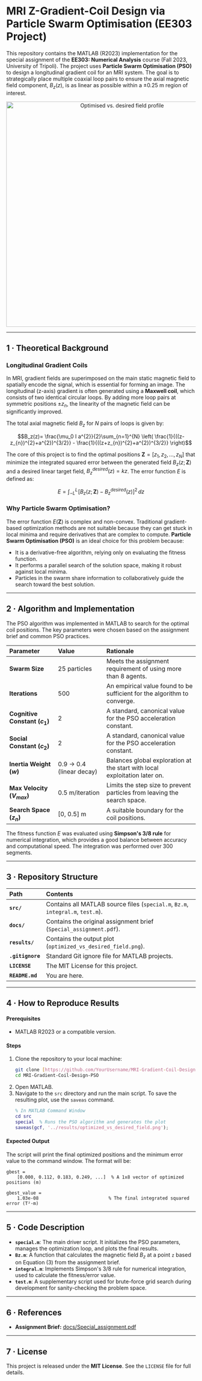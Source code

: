 # MRI Z-Gradient-Coil Design via Particle Swarm Optimisation (EE303 Project)

This repository contains the MATLAB (R2023) implementation for the special assignment of the **EE303: Numerical Analysis** course (Fall 2023, University of Tripoli). The project uses **Particle Swarm Optimisation (PSO)** to design a longitudinal gradient coil for an MRI system. The goal is to strategically place multiple coaxial loop pairs to ensure the axial magnetic field component, $B_z(z)$, is as linear as possible within a ±0.25 m region of interest.

<p align="center">
  <img src="./results/optimized_vs_desired_field.png" width="600" alt="Optimised vs. desired field profile">
</p>

---

## 1 · Theoretical Background

### Longitudinal Gradient Coils

In MRI, gradient fields are superimposed on the main static magnetic field to spatially encode the signal, which is essential for forming an image. The longitudinal (z-axis) gradient is often generated using a **Maxwell coil**, which consists of two identical circular loops. By adding more loop pairs at symmetric positions $\pm z_n$, the linearity of the magnetic field can be significantly improved.

The total axial magnetic field $B_z$ for $N$ pairs of loops is given by:

$$B_z(z)= \frac{\mu_0 I a^{2}}{2}\sum_{n=1}^{N} \left( \frac{1}{((z-z_{n})^{2}+a^{2})^{3/2}} - \frac{1}{((z+z_{n})^{2}+a^{2})^{3/2}} \right)$$

The core of this project is to find the optimal positions $\mathbf{Z} = [z_1, z_2, ..., z_N]$ that minimize the integrated squared error between the generated field $B_z(z; \mathbf{Z})$ and a desired linear target field, $B_z^{desired}(z) = kz$. The error function $E$ is defined as:

$$E=\int_{-L}^{L} \! \left[B_z(z; \mathbf{Z})-B_z^{desired}(z)\right]^{2}\,dz$$

### Why Particle Swarm Optimisation?

The error function $E(\mathbf{Z})$ is complex and non-convex. Traditional gradient-based optimization methods are not suitable because they can get stuck in local minima and require derivatives that are complex to compute. **Particle Swarm Optimisation (PSO)** is an ideal choice for this problem because:
* It is a derivative-free algorithm, relying only on evaluating the fitness function.
* It performs a parallel search of the solution space, making it robust against local minima.
* Particles in the swarm share information to collaboratively guide the search toward the best solution.

---

## 2 · Algorithm and Implementation

The PSO algorithm was implemented in MATLAB to search for the optimal coil positions. The key parameters were chosen based on the assignment brief and common PSO practices.

| Parameter | Value | Rationale |
| :--- | :--- | :--- |
| **Swarm Size** | 25 particles | Meets the assignment requirement of using more than 8 agents. |
| **Iterations** | 500 | An empirical value found to be sufficient for the algorithm to converge. |
| **Cognitive Constant ($c_1$)** | 2 | A standard, canonical value for the PSO acceleration constant. |
| **Social Constant ($c_2$)** | 2 | A standard, canonical value for the PSO acceleration constant. |
| **Inertia Weight ($w$)**| 0.9 → 0.4 (linear decay) | Balances global exploration at the start with local exploitation later on. |
| **Max Velocity ($V_{max}$)** | 0.5 m/iteration | Limits the step size to prevent particles from leaving the search space. |
| **Search Space ($z_n$)**| [0, 0.5] m | A suitable boundary for the coil positions. |

The fitness function $E$ was evaluated using **Simpson's 3/8 rule** for numerical integration, which provides a good balance between accuracy and computational speed. The integration was performed over 300 segments.

---

## 3 · Repository Structure

| Path | Contents |
| :--- | :--- |
| **`src/`** | Contains all MATLAB source files (`special.m`, `Bz.m`, `integral.m`, `test.m`). |
| **`docs/`** | Contains the original assignment brief (`Special_assignment.pdf`). |
| **`results/`** | Contains the output plot (`optimized_vs_desired_field.png`). |
| **`.gitignore`** | Standard Git ignore file for MATLAB projects. |
| **`LICENSE`** | The MIT License for this project. |
| **`README.md`** | You are here. |

---

## 4 · How to Reproduce Results

#### Prerequisites
* MATLAB R2023 or a compatible version.

#### Steps
1.  Clone the repository to your local machine:
    ```bash
    git clone [https://github.com/YourUsername/MRI-Gradient-Coil-Design-PSO.git](https://github.com/YourUsername/MRI-Gradient-Coil-Design-PSO.git)
    cd MRI-Gradient-Coil-Design-PSO
    ```
2.  Open MATLAB.
3.  Navigate to the `src` directory and run the main script. To save the resulting plot, use the `saveas` command.
    ```matlab
    % In MATLAB Command Window
    cd src
    special  % Runs the PSO algorithm and generates the plot
    saveas(gcf, '../results/optimized_vs_desired_field.png');
    ```

#### Expected Output
The script will print the final optimized positions and the minimum error value to the command window. The format will be:
```
gbest =
    [0.000, 0.112, 0.183, 0.249, ...]  % A 1x8 vector of optimized positions (m)

gbest_value =
    1.03e-08                          % The final integrated squared error (T²·m)
```

---

## 5 · Code Description

* **`special.m`**: The main driver script. It initializes the PSO parameters, manages the optimization loop, and plots the final results.
* **`Bz.m`**: A function that calculates the magnetic field $B_z$ at a point `z` based on Equation (3) from the assignment brief.
* **`integral.m`**: Implements Simpson's 3/8 rule for numerical integration, used to calculate the fitness/error value.
* **`test.m`**: A supplementary script used for brute-force grid search during development for sanity-checking the problem space.

---

## 6 · References

* **Assignment Brief:** [docs/Special_assignment.pdf](docs/Special_assignment.pdf)

---

## 7 · License

This project is released under the **MIT License**. See the `LICENSE` file for full details.
